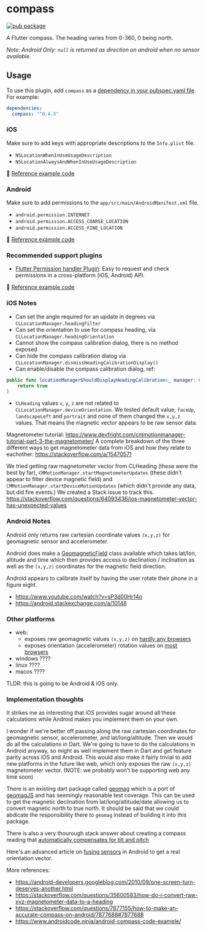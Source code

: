# compass

[![pub package](https://img.shields.io/pub/v/compass.svg)](https://pub.dartlang.org/packages/compass)

A Flutter compass. The heading varies from 0-360, 0 being north.

_Note:_
_Android Only: `null` is returned as direction on android when no sensor available._

## Usage

To use this plugin, add `compass` as a [dependency in your pubspec.yaml file](https://flutter.io/platform-plugins/). For example:

```yaml
dependencies:
  compass: "^0.4.3"
```

### iOS

Make sure to add keys with appropriate descriptions to the `Info.plist` file.

- `NSLocationWhenInUseUsageDescription`
- `NSLocationAlwaysAndWhenInUseUsageDescription`

:memo: [Reference example code](https://github.com/hemanthrajv/compass/blob/89dccd39a32af970322b237e574d2e6fa3454568/example/ios/Runner/Info.plist#L27-L30)

### Android

Make sure to add permissions to the `app/src/main/AndroidManifest.xml` file.

- `android.permission.INTERNET`
- `android.permission.ACCESS_COARSE_LOCATION`
- `android.permission.ACCESS_FINE_LOCATION`

:memo: [Reference example code](https://github.com/hemanthrajv/compass/blob/89dccd39a32af970322b237e574d2e6fa3454568/example/android/app/src/main/AndroidManifest.xml#L4-L10)

### Recommended support plugins

- [Flutter Permission handler Plugin](https://github.com/Baseflow/flutter-permission-handler): Easy to request and check permissions in a cross-platform (iOS, Android) API.

:memo: [Reference example code](https://github.com/hemanthrajv/compass/blob/89dccd39a32af970322b237e574d2e6fa3454568/example/pubspec.yaml#L12)

### iOS Notes

- Can set the angle required for an update in degrees via `CLLocationManager.headingFilter`
- Can set the orientation to use for compass heading, via `CLLocationManager.headingOrientation`
- Cannot show the compass calibration dialog, there is no method exposed
- Can hide the compass calibration dialog via `CLLocationManager.dismissHeadingCalibrationDisplay()`
- Can enable/disable the compass calibration dialog, ref:

```swift
public func locationManagerShouldDisplayHeadingCalibration(_ manager: CLLocationManager) -> Bool {
    return true
}
```

- `CLHeading` values `x`, `y`, `z` are not related to `CLLocationManager.deviceOrientation`. We tested default value, `faceUp`, `landscapeLeft` and `portrait` and none of them changed the `x,y,z` values. That means the magnetic vector appears to be raw sensor data.

Magnetometer tutorial: https://www.devfright.com/cmmotionmanager-tutorial-part-3-the-magnetometer/
A complete breakdown of the three different ways to get magnetometer data from iOS and how they relate to eachother: https://stackoverflow.com/a/15470571


We tried getting raw magnetometer vector from CLHeading (these were the best by far), `CMMotionManager.startMagnetometerUpdates` (these didn't appear to filter device magnetic field) and `CMMotionManager.startDeviceMotionUpdates` (which didn't provide any data, but did fire events.) We created a Stack issue to track this. https://stackoverflow.com/questions/64093436/ios-magnetometer-vector-has-unexpected-values

### Android Notes

Android only returns raw cartesian coordinate values `(x,y,z)` for geomagnetic sensor and accelerometer.

Android does make a [GeomagneticField](<https://developer.android.com/reference/android/hardware/GeomagneticField#getDeclination()>) class available which takes lat/lon, altitude and time which then provides access to declination / inclination as well as the `(x,y,z)` coordinates for the magnetic field direction.

Android appears to calibrate itself by having the user rotate their phone in a figure eight.

- https://www.youtube.com/watch?v=sP3d00Hr14o
- https://android.stackexchange.com/a/10148

### Other platforms

- web: 
  - exposes raw geomagnetic values `(x,y,z)` on [hardly any browsers](https://developer.mozilla.org/en-US/docs/Web/API/Magnetometer)
  - exposes orientation (accelerometer) rotation values on [most browsers](https://developer.mozilla.org/en-US/docs/Web/API/Detecting_device_orientation)
- windows ????
- linux ????
- macos ????

TLDR: this is going to be Android & iOS only.

### Implementation thoughts

It strikes me as interesting that iOS provides sugar around all these calculations while Android makes you implement them on your own.

I wonder if we're better off passing along the raw cartesian coordinates for geomagnetic sensor, accelerometer, and lat/long/altitude. Then we would do all the calculations in Dart. We're going to have to do the calculations in Android anyway, so might as well implement them in Dart and get feature parity across iOS and Android. This would also make it fairly trivial to add new platforms in the future like web, which only exposes the raw `(x,y,z)` magnetometer vector. (NOTE: we probably won't be supporting web any time soon)

There is an existing dart package called [geomag](https://pub.dev/packages/geomag) which is a port of [geomagJS](https://github.com/cmweiss/geomagJS) and has seemingly reasonable test coverage. This can be used to get the magnetic declination from lat/long/altitude/date allowing us to convert magnetic north to true north. It should be said that we could abdicate the responsibility there to `geomag` instead of building it into this package.

There is also a very thourough stack answer about creating a compass reading that [automatically compensates for tilt and pitch](https://stackoverflow.com/questions/16317599/android-compass-that-can-compensate-for-tilt-and-pitch/16386066#16386066)

Here's an advanced article on [fusing sensors](http://plaw.info/articles/sensorfusion/) in Android to get a real orientation vector.

More references:
  - https://android-developers.googleblog.com/2010/09/one-screen-turn-deserves-another.html
  - https://stackoverflow.com/questions/35600583/how-do-i-convert-raw-xyz-magnetometer-data-to-a-heading
  - https://stackoverflow.com/questions/7877155/how-to-make-an-accurate-compass-on-android/7877688#7877688
  - https://www.androidcode.ninja/android-compass-code-example/